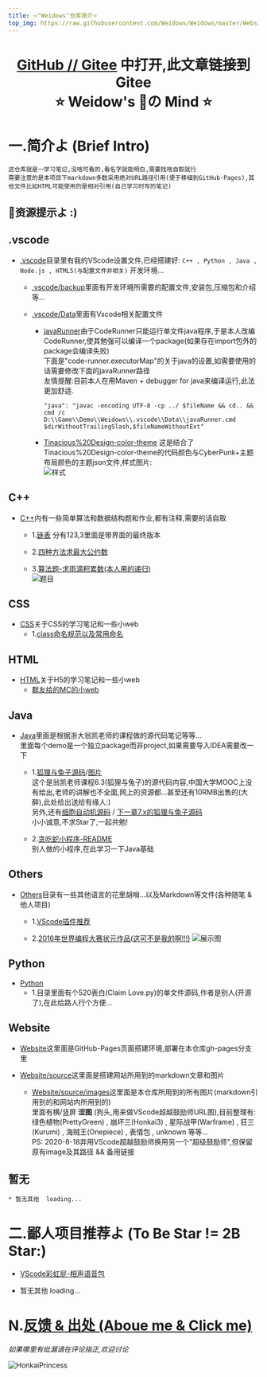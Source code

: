 ```yaml
---
title: ⭐"Weidows"仓库简介⭐
top_img: https://raw.githubusercontent.com/Weidows/Weidows/master/Website/source/images/Repo-Weidows/QQ截图20200822140259.jpg
---
```

<!--
 *                        _oo0oo_
 *                       o8888888o
 *                       88" . "88
 *                       (| -_- |)
 *                       0\  =  /0
 *                     ___/`---'\___
 *                   .' \\|     |// '.
 *                  / \\|||  :  |||// \
 *                 / _||||| -:- |||||- \
 *                |   | \\\  - /// |   |
 *                | \_|  ''\---/''  |_/ |
 *                \  .-\__  '-'  ___/-. /
 *              ___'. .'  /--.--\  `. .'___
 *           ."" '<  `.___\_<|>_/___.' >' "".
 *          | | :  `- \`.;`\ _ /`;.`/ - ` : | |
 *          \  \ `_.   \_ __\ /__ _/   .-` /  /
 *      =====`-.____`.___ \_____/___.-`___.-'=====
 *                        `=---='
 *
 *
 *      ~~~~~~~~~~~~~~~~~~~~~~~~~~~~~~~~~~~~~~~~~~~
 *
 *            佛祖保佑       永不宕机     永无BUG
 *
 *        佛曰:
 *                写字楼里写字间，写字间里程序员；
 *                程序人员写程序，又拿程序换酒钱。
 *                酒醒只在网上坐，酒醉还来网下眠；
 *                酒醉酒醒日复日，网上网下年复年。
 *                但愿老死电脑间，不愿鞠躬老板前；
 *                奔驰宝马贵者趣，公交自行程序员。
 *                别人笑我忒疯癫，我笑自己命太贱；
 *                不见满街漂亮妹，哪个归得程序员？
 *
 * @Author: Weidows
 * @Date: 2020-06-06 23:12:42
 * @LastEditors: Weidows
 * @LastEditTime: 2020-08-31 11:00:33
 * @FilePath: \Weidows\Website\source\categories\Weidows.md
 -->
<h1 align="center">

  [GitHub /](https://github.com/Weidows/Weidows)[/ Gitee](https://gitee.com/Weidows2984539695/Weidows) 中打开,此文章链接到Gitee  
  ⭐️ Weidow's 🌈の Mind ⭐️
</h1>

# 一.简介よ (Brief Intro)
    这仓库就是一学习笔记,没啥可看的,看名字就能明白,需要找啥自取就行
    需要注意的是本项目下markdown多数采用绝对URL路径引用(便于移植到GitHub-Pages),其他文件比如HTML可能使用的是相对引用(自己学习时写的笔记)
      
  ## 🌈资源提示よ :)


<!-- !.vscode -->
  ## .vscode
  * [.vscode](https://gitee.com/Weidows2984539695/Weidows/blob/master/.vscode/)目录里有我的VScode设置文件,已经搭建好:
  `C++ , Python , Java , Node.js , HTML5(与配置文件非相关)` 开发环境...  
    * [.vscode/backup](https://gitee.com/Weidows2984539695/Weidows/blob/master/.vscode/backup)里面有开发环境所需要的配置文件,安装包,压缩包和介绍等...  
  
    * [.vscode/Data](https://gitee.com/Weidows2984539695/Weidows/blob/master/.vscode/Data)里面有Vscode相关配置文件
      * [javaRunner](https://gitee.com/Weidows2984539695/Weidows/blob/master/.vscode/Data/javaRunner.cmd)由于CodeRunner只能运行单文件java程序,于是本人改编CodeRunner,使其勉强可以编译一个package(如果存在import包外的package会编译失败)  
      下面是"code-runner.executorMap"的关于java的设置,如需要使用的话需要修改下面的javaRunner路径  
      友情提醒:目前本人在用Maven + debugger for java来编译运行,此法更加舒适.

            "java": "javac -encoding UTF-8 -cp ../ $fileName && cd.. && cmd /c D:\\Game\\Demo\\Weidows\\.vscode\\Data\\javaRunner.cmd $dirWithoutTrailingSlash,$fileNameWithoutExt"

      * [Tinacious%20Design-color-theme](https://gitee.com/Weidows2984539695/Weidows/blob/master/.vscode/Data/Tinacious%20Design-color-theme.json) 这是结合了Tinacious%20Design-color-theme的代码颜色与CyberPunk+主题布局颜色的主题json文件,样式图片:  
      ![样式](../images/Screen/QQ截图20200822144122.jpg)


<!-- !C++ -->
  ## C++
  * [C++](https://gitee.com/Weidows2984539695/Weidows/blob/master/C++/)内有一些简单算法和数据结构题和作业,都有注释,需要的话自取
    * 1.[链表](https://gitee.com/Weidows2984539695/Weidows/blob/master/C++/Data_struct/LinkedList/) 分有123,3里面是带界面的最终版本
  
    * 2.[四种方法求最大公约数](https://gitee.com/Weidows2984539695/Weidows/blob/master/C++/Arithmetic/求最大公约数/methods_of_calculating_Max_common_divisor.c)

    * 3.[算法题-求雨滴积累数(本人用的递归)](https://gitee.com/Weidows2984539695/Weidows/blob/master/C++/Arithmetic/递归-求雨滴积累数/1.c)  
    ![题目](https://raw.githubusercontent.com/Weidows/Weidows/master/C++/Arithmetic/递归-求雨滴积累数/2bb975f41bd09c67.png)


<!-- !CSS -->
  ## CSS
  * [CSS](https://gitee.com/Weidows2984539695/Weidows/blob/master/CSS/)关于CSS的学习笔记和一些小web  
    * 1.[class命名规范以及常用命名](https://gitee.com/Weidows2984539695/Weidows/blob/master/CSS/Study/KeyPoints/ClassKeyWords.md)


<!-- !HTML -->
  ## HTML
  * [HTML](https://gitee.com/Weidows2984539695/Weidows/blob/master/HTML/)关于H5的学习笔记和一些小web  
    * [群友给的MC的小web](https://gitee.com/Weidows2984539695/Weidows/blob/master/HTML/mc.geek.net/)


<!-- !Java -->
  ## Java
  * [Java](https://gitee.com/Weidows2984539695/Weidows/blob/master/java/src/main/java/)里面是根据浙大翁凯老师的课程做的源代码笔记等等...  
  里面每个demo是一个独立package而非project,如果需要导入IDEA需要改一下  
    * 1.[狐狸与兔子源码](https://gitee.com/Weidows2984539695/Weidows/blob/master/java/src/main/java/twenty/july/my_interface/)/[图片](https://raw.githubusercontent.com/Weidows/Weidows/master/java/src/main/java/twenty/july/my_interface/interface/Cells173751.png)  
    这个是翁凯老师课程6.3(狐狸与兔子)的源代码内容,中国大学MOOC上没有给出,老师的讲解也不全面,网上的资源都...甚至还有10RMB出售的(大醉),此处给出送给有缘人:)  
    另外,还有[细胞自动机源码](https://gitee.com/Weidows2984539695/Weidows/blob/master/java/src/main/java/twenty/july/data_depart_behave/) / [下一章7.x的狐狸与兔子源码](https://gitee.com/Weidows2984539695/Weidows/blob/master/java/src/main/java/twenty/july/control_inversion/)  
    小小诚意,不求Star了,一起共勉!
  
    * 2.[贪吃蛇小程序-README](https://gitee.com/Weidows2984539695/Weidows/blob/master/java/src/main/java/demos/snake_game/README.md)  
    别人做的小程序,在此学习一下Java基础


<!-- !Others -->
  ## Others
  * [Others](https://gitee.com/Weidows2984539695/Weidows/blob/master/Others/)目录有一些其他语言的花里胡哨...以及Markdown等文件(各种随笔 & 他人项目)  
    * 1.[VScode插件推荐](https://gitee.com/Weidows2984539695/Weidows/blob/master/Others/MarkDown/Vscode.md)  

    * 2.[2016年世界编程大赛状元作品(这可不是我的啊!!!)](https://gitee.com/Weidows2984539695/Weidows/blob/master/Others/hg_fermi-paradox-20161105)
        ![展示图](https://raw.githubusercontent.com/Weidows/Weidows/master/Others/hg_fermi-paradox-20161105/screenshot.png)


<!-- !Python -->
  ## Python
  * [Python](https://gitee.com/Weidows2984539695/Weidows/blob/master/Python/)  
    * 1.目录里面有个520表白(Claim Love.py)的单文件源码,作者是别人(开源了),在此给路人行个方便...


<!-- !Website -->
  ## Website
  * [Website](https://gitee.com/Weidows2984539695/Weidows/blob/master/Website/)这里面是GitHub-Pages页面搭建环境,部署在本仓库gh-pages分支里

  * [Website/source](https://gitee.com/Weidows2984539695/Weidows/blob/master/Website/source/)这里面是搭建网站所用到的markdown文章和图片

    * [Website/source/images](https://gitee.com/Weidows2984539695/Weidows/blob/master/Website/source/images/)这里面是本仓库所用到的所有图片(markdown引用到的和网站内所用到的)  
    里面有横/竖屏 **涩图** (狗头,用来做VScode超越鼓励师URL图),目前整理有:  
      绿色植物(PrettyGreen) , 崩坏三(Honkai3) , 星际战甲(Warframe) , 狂三(Kurumi) , 海贼王(Onepiece) , 表情包 , unknown 等等...  
    PS: 2020-8-18弃用VScode超越鼓励师换用另一个"超级鼓励师",但保留原有image及其路径 && 备用链接

  
<!-- !暂无 -->
  ## 暂无
    * 暂无其他  loading...


# 二.鄙人项目推荐よ (To Be Star != 2B Star:)
  * [VScode彩虹屁-相声语音包](http://weidows2984539695.gitee.io/weidows/repository/Crosstalk-rainbow-fart)

  * 暂无其他  loading...


# N.[反馈 & 出处 (Aboue me & Click me)](http://weidows2984539695.gitee.io/weidows/about)

  *如果哪里有纰漏请在评论指正,欢迎讨论*

  ![HonkaiPrincess](https://raw.githubusercontent.com/Weidows/Weidows/master/Website/source/images/Honkai3/[Nitrouzs]82409651.jpg)